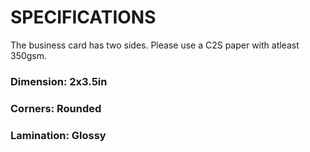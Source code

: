 # SPECIFICATIONS

The business card has two sides. Please use a C2S paper with atleast 350gsm. 

### Dimension: 2x3.5in

### Corners: Rounded

### Lamination: Glossy



